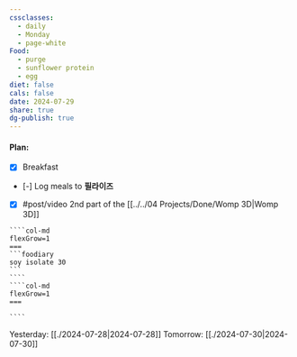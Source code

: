 ```yaml
---
cssclasses:
  - daily
  - Monday
  - page-white
Food:
  - purge
  - sunflower protein
  - egg
diet: false
cals: false
date: 2024-07-29
share: true
dg-publish: true
---
```

#### Plan:
- [x] Breakfast
- [-] Log meals to **필라이즈**
- [x] #post/video 2nd part of the [[../../04 Projects/Done/Womp 3D|Womp 3D]]
`````col
````col-md
flexGrow=1
===
```foodiary 
soy isolate 30
```
````
````col-md
flexGrow=1
===

````
`````
Yesterday: [[./2024-07-28|2024-07-28]]
Tomorrow: [[./2024-07-30|2024-07-30]]